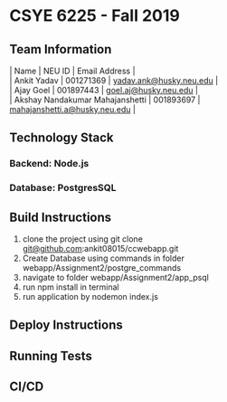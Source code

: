 # CSYE 6225 - Fall 2019

## Team Information

| Name | NEU ID | Email Address |  
| Ankit Yadav | 001271369 | yadav.ank@husky.neu.edu |  
| Ajay Goel | 001897443 | goel.aj@husky.neu.edu |  
| Akshay Nandakumar Mahajanshetti | 001893697 | mahajanshetti.a@husky.neu.edu |  


## Technology Stack

### Backend: Node.js
### Database: PostgresSQL


## Build Instructions

1. clone the project using git clone git@github.com:ankit08015/ccwebapp.git
2. Create Database using commands in folder webapp/Assignment2/postgre_commands
3. navigate to folder webapp/Assignment2/app_psql
4. run npm install in terminal
5. run application by nodemon index.js

## Deploy Instructions


## Running Tests


## CI/CD


